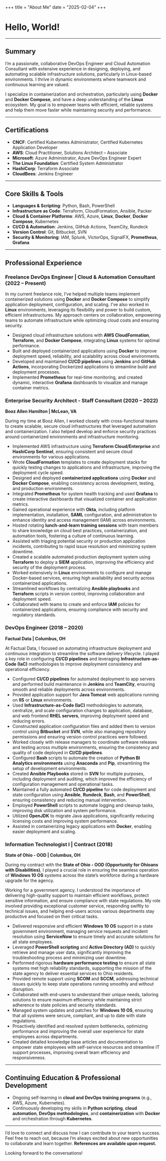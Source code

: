 +++
title = "About Me"
date = "2025-02-04"
+++

# Hello, World! 
---

## Summary

I’m a passionate, collaborative DevOps Engineer and Cloud Automation Consultant with extensive experience in designing, deploying, and automating scalable infrastructure solutions, particularly in Linux-based environments. I thrive in dynamic environments where teamwork and continuous learning are valued. 

I specialize in containerization and orchestration, particularly using **Docker** and **Docker Compose**, and have a deep understanding of the **Linux** ecosystem. My goal is to empower teams with efficient, reliable systems and help them move faster while maintaining security and performance.

---

## Certifications

- **CNCF**: Certified Kubernetes Administrator, Certified Kubernetes Application Developer  
- **AWS**: Cloud Practitioner, Solutions Architect – Associate  
- **Microsoft**: Azure Administrator, Azure DevOps Engineer Expert  
- **The Linux Foundation**: Certified System Administrator  
- **HashiCorp**: Terraform Associate  
- **CloudBees**: Jenkins Engineer  

---

## Core Skills & Tools

- **Languages & Scripting**: Python, Bash, PowerShell  
- **Infrastructure as Code**: Terraform, CloudFormation, Ansible, Packer  
- **Cloud & Container Platforms**: AWS, Azure, **Linux**, **Docker**, **Docker Compose**, Kubernetes  
- **CI/CD & Automation**: Jenkins, GitHub Actions, TeamCity, Rundeck  
- **Version Control**: Git, Bitbucket, SVN  
- **Security & Monitoring**: IAM, Splunk, VictorOps, SignalFX, **Prometheus**, **Grafana**  

---

## Professional Experience

### Freelance DevOps Engineer | Cloud & Automation Consultant (2022 – Present)

In my current freelance role, I’ve helped multiple teams implement containerized solutions using **Docker** and **Docker Compose** to simplify application deployment, configuration, and scaling. I’ve also worked in **Linux** environments, leveraging its flexibility and power to build custom, efficient infrastructures. My approach centers on collaboration, empowering teams to automate infrastructure while optimizing cloud costs and ensuring security.

- Designed cloud infrastructure solutions with **AWS CloudFormation**, **Terraform**, and **Docker Compose**, integrating **Linux** systems for optimal performance.  
- Built and deployed containerized applications using **Docker** to improve deployment speed, reliability, and scalability across cloud environments.  
- Developed and maintained **CI/CD pipelines** using **Jenkins** and **GitHub Actions**, incorporating Dockerized applications to streamline build and deployment processes.  
- Implemented **Prometheus** for real-time monitoring, and created dynamic, interactive **Grafana** dashboards to visualize and manage container metrics.

### Enterprise Security Architect - Staff Consultant (2020 – 2022)  
**Booz Allen Hamilton | McLean, VA**  

During my time at Booz Allen, I worked closely with cross-functional teams to create scalable, secure cloud infrastructures that leveraged automation and containerization. I also helped develop and enforce security practices around containerized environments and infrastructure monitoring.  

- Implemented AWS infrastructure using **Terraform Cloud/Enterprise** and **HashiCorp Sentinel**, ensuring consistent and secure cloud environments for various applications.  
- Wrote **CloudFormation** templates to create deployment stacks for quickly testing changes to applications and infrastructure, improving the deployment cycle speed.  
- Designed and deployed **containerized applications** using **Docker** and **Docker Compose**, enabling consistency across development, testing, and production environments.  
- Integrated **Prometheus** for system health tracking and used **Grafana** to create interactive dashboards that visualized container and application metrics.  
- Gained operational experience with **Okta**, including platform implementation, installation, **SAML** configuration, and administration to enhance identity and access management (IAM) across environments.  
- Hosted rotating **lunch-and-learn training sessions** with team members to share knowledge on cloud best practices, containerization, and automation tools, fostering a culture of continuous learning.  
- Assisted with triaging potential security or production application incidents, contributing to rapid issue resolution and minimizing system downtime.  
- Created a scalable automated production deployment system using **Terraform** to deploy a **SIEM** application, improving the efficiency and security of the deployment process.  
- Worked extensively in **Linux** environments to configure and manage Docker-based services, ensuring high availability and security across containerized applications.  
- Streamlined workflows by centralizing **Ansible playbooks** and **Terraform** scripts in version control, improving collaboration and deployment speed.  
- Collaborated with teams to create and enforce **IAM** policies for containerized applications, ensuring compliance with security and regulatory standards.  


### DevOps Engineer (2018 – 2020)  
**Factual Data | Columbus, OH**  

At Factual Data, I focused on automating infrastructure deployment and continuous integration to streamline the software delivery lifecycle. I played a key role in configuring **CI/CD pipelines** and leveraging **Infrastructure-as-Code (IaC)** methodologies to improve deployment consistency and operational efficiency.

- Configured **CI/CD pipelines** for automated deployment to app servers and performed build maintenance in **Jenkins** and **TeamCity**, ensuring smooth and reliable deployments across environments.  
- Provided application support for **Java Tomcat** web applications running on **IIS** or **Linux** environments. 
- Used **Infrastructure-as-Code (IaC)** methodologies to automate, centralize, and scale configuration changes to application, database, and web frontend **RHEL servers**, improving deployment speed and reducing errors.  
- Constructed application configuration files and added them to version control using **Bitbucket** and **SVN**, while also managing repository permissions and ensuring version control practices were followed.  
- Worked closely with release managers to coordinate software releases and testing across multiple environments, ensuring the consistency and quality of code deployed in **CI/CD pipelines**.  
- Configured **Bash** scripts to automate the creation of **Python BI Analytics environments** using **Anaconda** and **Pip**, streamlining the setup of development environments.  
- Created **Ansible Playbooks** stored in **SVN** for multiple purposes, including deployment and auditing, which improved the efficiency of configuration management and operational tasks.  
- Maintained a fully automated **CI/CD pipeline** for code deployment and state configuration using **Ansible**, **Rundeck**, **Bash**, and **PowerShell**, ensuring consistency and reducing manual intervention.  
- Employed **PowerShell** scripts to automate logging and cleanup tasks, improving disk utilization and system performance.  
- Utilized **OpenJDK** to migrate Java applications, significantly reducing licensing costs and improving system performance.  
- Assisted in containerizing legacy applications with **Docker**, enabling easier deployment and scaling.  


### Information Technologist I | Contract (2018)  
**State of Ohio - OOD | Columbus, OH**  

During my contract with the **State of Ohio - OOD (Opportunity for Ohioans with Disabilities)**, I played a crucial role in ensuring the seamless operation of **Windows 10 OS** systems across the state’s workforce during a hardware upgrade for the agency. 

Working for a government agency, I understood the importance of delivering high-quality support to maintain efficient workflows, protect sensitive information, and ensure compliance with state regulations. My role involved providing exceptional customer service, responding swiftly to technical issues, and helping end-users across various departments stay productive and focused on their critical tasks.

- Delivered responsive and efficient **Windows 10 OS** support in a state government environment, managing service requests and incident resolution using **ServiceNow** to ensure timely and accurate solutions for all state employees.  
- Leveraged **PowerShell scripting** and **Active Directory (AD)** to quickly retrieve and manage user data, significantly improving the troubleshooting process and minimizing user downtime.  
- Performed rigorous **hardware performance testing** to ensure all state systems met high reliability standards, supporting the mission of the state agency to deliver essential services to Ohio residents.  
- Provided remote support using **SCOM** and **SCCM**, addressing technical issues quickly to keep state operations running smoothly and without disruption.  
- Collaborated with end-users to understand their unique needs, tailoring solutions to ensure maximum efficiency while maintaining strict adherence to state policies and security standards.  
- Managed system updates and patches for **Windows 10 OS**, ensuring that all systems were secure, compliant, and up to date with state regulations.  
- Proactively identified and resolved system bottlenecks, optimizing performance and improving the overall user experience for state employees across departments.  
- Created detailed knowledge base articles and documentation to empower state employees with self-service resources and streamline IT support processes, improving overall team efficiency and responsiveness.  

---

## Continuing Education & Professional Development

- Ongoing self-learning in **cloud and DevOps training programs** (e.g., AWS, Azure, Kubernetes).  
- Continuously developing my skills in **Python scripting**, **cloud automation**, **DevOps methodologies**, and **containerization** with **Docker** and orchestration through **Kubernetes**.  
---

I’d love to connect and discuss how I can contribute to your team’s success. Feel free to reach out, because I’m always excited about new opportunities to collaborate and learn together. **References are available upon request.**

Looking forward to the conversations!

